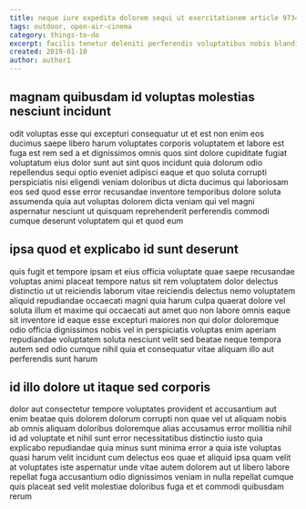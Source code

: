 ```yaml
---
title: neque iure expedita dolorem sequi ut exercitationem article 9734
tags: outdoor, open-air-cinema
category: things-to-do
excerpt: facilis tenetur deleniti perferendis voluptatibus nobis blanditiis
created: 2019-01-10
author: author1
---
```


## magnam quibusdam id voluptas molestias nesciunt incidunt

odit voluptas esse qui excepturi consequatur ut et est non enim eos ducimus saepe libero harum voluptates corporis voluptatem et labore est fuga est rem sed a et dignissimos omnis quos sint dolore cupiditate fugiat voluptatum eius dolor sunt aut sint quos incidunt quia dolorum odio repellendus sequi optio eveniet adipisci eaque et quo soluta corrupti perspiciatis nisi eligendi veniam doloribus ut dicta ducimus qui laboriosam eos sed quod esse error recusandae inventore temporibus dolore soluta assumenda quia aut voluptas dolorem dicta veniam qui vel magni aspernatur nesciunt ut quisquam reprehenderit perferendis commodi cumque deserunt voluptatem qui et quod eum

## ipsa quod et explicabo id sunt deserunt

quis fugit et tempore ipsam et eius officia voluptate quae saepe recusandae voluptas animi placeat tempore natus sit rem voluptatem dolor delectus distinctio ut ut reiciendis laborum vitae reiciendis delectus nemo voluptatem aliquid repudiandae occaecati magni quia harum culpa quaerat dolore vel soluta illum et maxime qui occaecati aut amet quo non labore omnis eaque sit inventore id eaque esse excepturi maiores non qui dolor doloremque odio officia dignissimos nobis vel in perspiciatis voluptas enim aperiam repudiandae voluptatem soluta nesciunt velit sed beatae neque tempora autem sed odio cumque nihil quia et consequatur vitae aliquam illo aut perferendis sunt harum

## id illo dolore ut itaque sed corporis

dolor aut consectetur tempore voluptates provident et accusantium aut enim beatae quis dolorem dolorum corrupti non quae vel ut aliquam nobis ab omnis aliquam doloribus doloremque alias accusamus error mollitia nihil id ad voluptate et nihil sunt error necessitatibus distinctio iusto quia explicabo repudiandae quia minus sunt minima error a quia iste voluptas quasi harum velit incidunt cum delectus eos quae et aliquid ipsa quam velit at voluptates iste aspernatur unde vitae autem dolorem aut ut libero labore repellat fuga accusantium odio dignissimos veniam in nulla repellat cumque quis placeat sed velit molestiae doloribus fuga et et commodi quibusdam rerum
